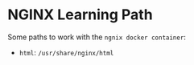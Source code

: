 # NGINX Learning Path

Some paths to work with the `ngnix docker container`:

* `html`: `/usr/share/nginx/html`